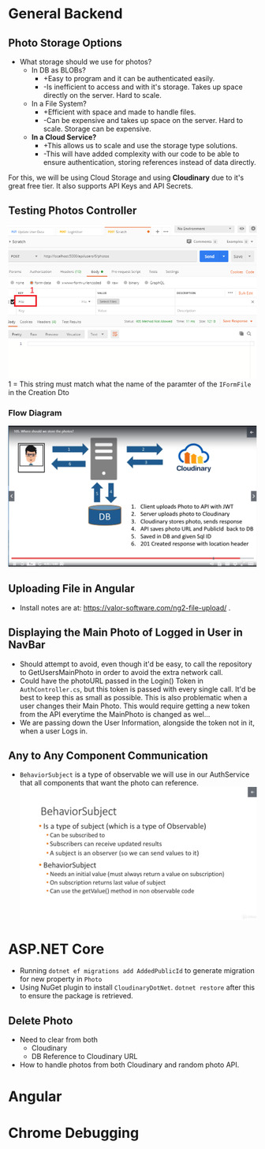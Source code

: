 # General Backend
## Photo Storage Options
* What storage should we use for photos? 
    * In DB as BLOBs? 
        * +Easy to program and it can be authenticated easily.
        * -Is inefficient to access and with it's storage. Takes up space directly on the server. Hard to scale.
    * In a File System? 
        * +Efficient with space and made to handle files.
        * -Can be expensive and takes up space on the server. Hard to scale. Storage can be expensive.
    * __In a Cloud Service?__
        * +This allows us to scale and use the storage type solutions.
        * -This will have added complexity with our code to be able to ensure authentication, storing references instead of data directly.

For this, we will be using Cloud Storage and using __Cloudinary__ due to it's great free tier. It also supports API Keys and API Secrets.

## Testing Photos Controller
![Testing Photos Controller](images/testingPhotosController.png)
1 = This string must match what the name of the paramter of the `IFormFile` in the Creation Dto

### Flow Diagram
![Data Flow](images/photoStorageFlow.png)

## Uploading File in Angular
* Install notes are at: https://valor-software.com/ng2-file-upload/ .

## Displaying the Main Photo of Logged in User in NavBar
* Should attempt to avoid, even though it'd be easy, to call the repository to GetUsersMainPhoto in order to avoid the extra network call.
* Could have the photoURL passed in the Login() Token in `AuthController.cs`, but this token is passed with every single call. It'd be best to keep this as small as possible. This is also problematic when a user changes their Main Photo. This would require getting a new token from the API everytime the MainPhoto is changed as wel...
* We are passing down the User Information, alongside the token not in it, when a user Logs in. 

## Any to Any Component Communication
* `BehaviorSubject` is a type of observable we will use in our AuthService that all components that want the photo can reference.
![AnyToAnyComponent](images/AnyToAnyComponentSetup.png)

# ASP.NET Core
* Running `dotnet ef migrations add AddedPublicId` to generate migration for new property in `Photo`
* Using NuGet plugin to install `CloudinaryDotNet`. `dotnet restore` after this to ensure the package is retrieved. 

## Delete Photo
* Need to clear from both
    * Cloudinary
    * DB Reference to Cloudinary URL
* How to handle photos from both Cloudinary and random photo API.

# Angular

# Chrome Debugging
